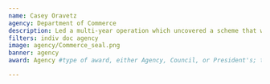 ```yaml
---
name: Casey Oravetz
agency: Department of Commerce
description: Led a multi-year operation which uncovered a scheme that was illegally harvesting and selling 130,000+ pounds of protected striped bass from Atlantic federal waters. Special Agent Oravetz’s efforts will protect the Mid-Atlantic striped bass fishery for future generations and serves as a model for innovative ways to collect and present evidence.
filters: indiv doc agency
image: agency/Commerce_seal.png
banner: agency
award: Agency #type of award, either Agency, Council, or President's; this is case sensitive so make sure to match the options listed exactly. This section generates the format of the card

---
```

